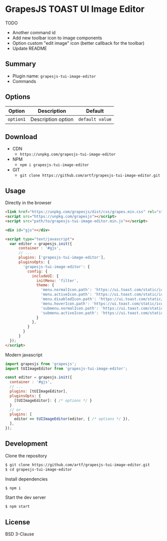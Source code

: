 # GrapesJS TOAST UI Image Editor

TODO
* Another command id
* Add new toolbar icon to image components
* Option custom "edit image" icon (better callback for the toolbar)
* Update README

## Summary

* Plugin name: `grapesjs-tui-image-editor`
* Commands





## Options

|Option|Description|Default|
|-|-|-
|`option1`|Description option|`default value`|





## Download

* CDN
  * `https://unpkg.com/grapesjs-tui-image-editor`
* NPM
  * `npm i grapesjs-tui-image-editor`
* GIT
  * `git clone https://github.com/artf/grapesjs-tui-image-editor.git`





## Usage

Directly in the browser
```html
<link href="https://unpkg.com/grapesjs/dist/css/grapes.min.css" rel="stylesheet"/>
<script src="https://unpkg.com/grapesjs"></script>
<script src="path/to/grapesjs-tui-image-editor.min.js"></script>

<div id="gjs"></div>

<script type="text/javascript">
  var editor = grapesjs.init({
      container : '#gjs',
      // ...
      plugins: ['grapesjs-tui-image-editor'],
      pluginsOpts: {
        'grapesjs-tui-image-editor': {
          config: {
            includeUI: {
              initMenu: 'filter',
              theme: {
                'menu.normalIcon.path': 'https://ui.toast.com/static/icon-d.4ef3abbd.svg',
                'menu.activeIcon.path': 'https://ui.toast.com/static/icon-b.d70663d0.svg',
                'menu.disabledIcon.path': 'https://ui.toast.com/static/icon-a.843c03ed.svg',
                'menu.hoverIcon.path': 'https://ui.toast.com/static/icon-c.6f440c0d.svg',
                'submenu.normalIcon.path': 'https://ui.toast.com/static/icon-d.4ef3abbd.svg',
                'submenu.activeIcon.path': 'https://ui.toast.com/static/icon-c.6f440c0d.svg',
              }
            },
          }
        }
      }
  });
</script>
```

Modern javascript
```js
import grapesjs from 'grapesjs';
import tUIImageEditor from 'grapesjs-tui-image-editor';

const editor = grapesjs.init({
  container : '#gjs',
  // ...
  plugins: [tUIImageEditor],
  pluginsOpts: {
    [tUIImageEditor]: { /* options */ }
  }
  // or
  plugins: [
    editor => tUIImageEditor(editor, { /* options */ }),
  ],
});
```





## Development

Clone the repository

```sh
$ git clone https://github.com/artf/grapesjs-tui-image-editor.git
$ cd grapesjs-tui-image-editor
```

Install dependencies

```sh
$ npm i
```

Start the dev server

```sh
$ npm start
```





## License

BSD 3-Clause

